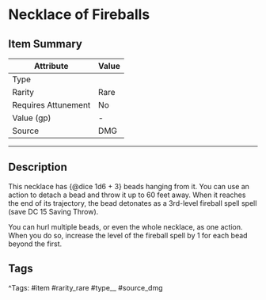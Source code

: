 # Necklace of Fireballs

## Item Summary

| Attribute            | Value                        |
|----------------------|------------------------------|
| Type                 |   |
| Rarity               | Rare             |
| Requires Attunement  | No                |
| Value (gp)           | -    |
| Source               | DMG |

---

## Description

This necklace has {@dice 1d6 + 3} beads hanging from it. You can use an action to detach a bead and throw it up to 60 feet away. When it reaches the end of its trajectory, the bead detonates as a 3rd-level fireball spell spell (save DC 15 Saving Throw).

You can hurl multiple beads, or even the whole necklace, as one action. When you do so, increase the level of the fireball spell by 1 for each bead beyond the first.

## Tags

^Tags: #item #rarity_rare #type__ #source_dmg